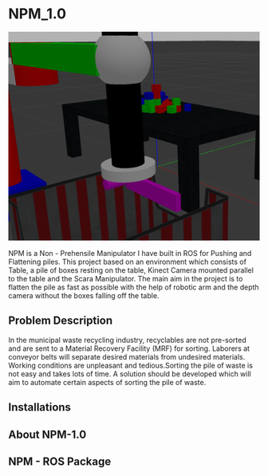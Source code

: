 # NPM_1.0
![node_graph](npm_1/Implementation/single_gripper.png)

NPM is a Non - Prehensile Manipulator I have built in ROS for Pushing and Flattening piles. This project based on an environment which consists of Table, a pile of boxes resting on the table, Kinect Camera mounted parallel to the table and the Scara Manipulator. The main aim in the project is to flatten the pile as fast as possible with the help of robotic arm and the depth camera without the boxes falling off the table.

## Problem Description
In the municipal waste recycling industry, recyclables are not pre-sorted and are sent to a Material Recovery Facility (MRF) for sorting. Laborers at conveyor belts will separate desired materials from undesired materials. Working conditions are unpleasant and tedious.Sorting the pile of waste is not easy and takes lots of time. A solution should be developed which will aim to automate certain aspects of sorting the pile of waste.

## Installations


## About NPM-1.0

## NPM - ROS Package
